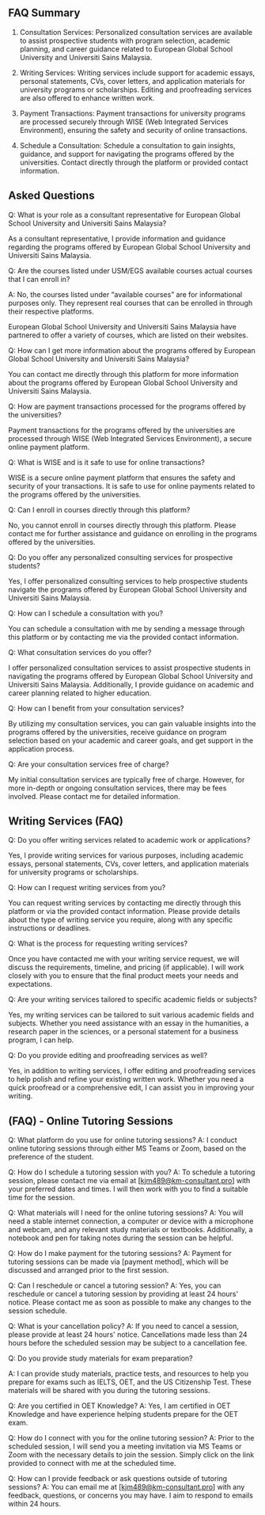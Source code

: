 ## FAQ Summary

1. Consultation Services: 
Personalized consultation services are available to assist prospective students with program selection, academic planning, and career guidance related to European Global School University and Universiti Sains Malaysia.

2. Writing Services: 
Writing services include support for academic essays, personal statements, CVs, cover letters, and application materials for university programs or scholarships. Editing and proofreading services are also offered to enhance written work.

3. Payment Transactions: 
Payment transactions for university programs are processed securely through WISE (Web Integrated Services Environment), ensuring the safety and security of online transactions.

4. Schedule a Consultation: 
Schedule a consultation to gain insights, guidance, and support for navigating the programs offered by the universities. Contact directly through the platform or provided contact information.


## Asked Questions

Q: What is your role as a consultant representative for European Global School University and Universiti Sains Malaysia?

As a consultant representative, I provide information and guidance regarding the programs offered by European Global School University and Universiti Sains Malaysia.

Q: Are the courses listed under USM/EGS available courses actual courses that I can enroll in?

A: No, the courses listed under “available courses” are for informational purposes only. They represent real courses that can be enrolled in through their respective platforms.

European Global School University and Universiti Sains Malaysia have partnered to offer a variety of courses, which are listed on their websites.

Q: How can I get more information about the programs offered by European Global School University and Universiti Sains Malaysia?

You can contact me directly through this platform for more information about the programs offered by European Global School University and Universiti Sains Malaysia.

Q: How are payment transactions processed for the programs offered by the universities?

Payment transactions for the programs offered by the universities are processed through WISE (Web Integrated Services Environment), a secure online payment platform.

Q: What is WISE and is it safe to use for online transactions?

WISE is a secure online payment platform that ensures the safety and security of your transactions. It is safe to use for online payments related to the programs offered by the universities.

Q: Can I enroll in courses directly through this platform?

No, you cannot enroll in courses directly through this platform. Please contact me for further assistance and guidance on enrolling in the programs offered by the universities.

Q: Do you offer any personalized consulting services for prospective students?

Yes, I offer personalized consulting services to help prospective students navigate the programs offered by European Global School University and Universiti Sains Malaysia.

Q: How can I schedule a consultation with you?

You can schedule a consultation with me by sending a message through this platform or by contacting  me via the provided contact information.

Q: What consultation services do you offer?

I offer personalized consultation services to assist prospective students in navigating the programs offered by European Global School University and Universiti Sains Malaysia. Additionally, I provide guidance on academic and career planning related to higher education.

Q: How can I benefit from your consultation services?

By utilizing my consultation services, you can gain valuable insights into the programs offered by the universities, receive guidance on program selection based on your academic and career goals, and get support in the application process.

Q: Are your consultation services free of charge?

My initial consultation services are typically free of charge. However, for more in-depth or ongoing consultation services, there may be fees involved. Please contact me for detailed information.

 

## Writing Services (FAQ)

Q: Do you offer writing services related to academic work or applications?

Yes, I provide writing services for various purposes, including academic essays, personal statements, CVs, cover letters, and application materials for university programs or scholarships.

Q: How can I request writing services from you?

You can request writing services by contacting me directly through this platform or via the provided contact information. Please provide details about the type of writing service you require, along with any specific instructions or deadlines.

Q: What is the process for requesting writing services?

Once you have contacted me with your writing service request, we will discuss the requirements, timeline, and pricing (if applicable). I will work closely with you to ensure that the final product meets your needs and expectations.

Q: Are your writing services tailored to specific academic fields or subjects?

Yes, my writing services can be tailored to suit various academic fields and subjects. Whether you need assistance with an essay in the humanities, a research paper in the sciences, or a personal statement for a business program, I can help.

Q: Do you provide editing and proofreading services as well?

Yes, in addition to writing services, I offer editing and proofreading services to help polish and refine your existing written work. Whether you need a quick proofread or a comprehensive edit, I can assist you in improving your writing.

 

## (FAQ) - Online Tutoring Sessions

Q: What platform do you use for online tutoring sessions?
A: I conduct online tutoring sessions through either MS Teams or Zoom, based on the preference of the student.

Q: How do I schedule a tutoring session with you?
A: To schedule a tutoring session, please contact me via email at [kjm489@km-consultant.pro] with your preferred dates and times. I will then work with you to find a suitable time for the session.

Q: What materials will I need for the online tutoring sessions?
A: You will need a stable internet connection, a computer or device with a microphone and webcam, and any relevant study materials or textbooks. Additionally, a notebook and pen for taking notes during the session can be helpful.

Q: How do I make payment for the tutoring sessions?
A: Payment for tutoring sessions can be made via [payment method], which will be discussed and arranged prior to the first session.

Q: Can I reschedule or cancel a tutoring session?
A: Yes, you can reschedule or cancel a tutoring session by providing at least 24 hours' notice. Please contact me as soon as possible to make any changes to the session schedule.

Q: What is your cancellation policy?
A: If you need to cancel a session, please provide at least 24 hours' notice. Cancellations made less than 24 hours before the scheduled session may be subject to a cancellation fee.

Q: Do you provide study materials for exam preparation?

A: I can provide study materials, practice tests, and resources to help you prepare for exams such as IELTS, OET, and the US Citizenship Test. These materials will be shared with you during the tutoring sessions.

Q: Are you certified in OET Knowledge?
A: Yes, I am certified in OET Knowledge and have experience helping students prepare for the OET exam.

Q: How do I connect with you for the online tutoring session?
A: Prior to the scheduled session, I will send you a meeting invitation via MS Teams or Zoom with the necessary details to join the session. Simply click on the link provided to connect with me at the scheduled time.

Q: How can I provide feedback or ask questions outside of tutoring sessions?
A: You can email me at [kjm489@km-consultant.pro] with any feedback, questions, or concerns you may have. I aim to respond to emails within 24 hours.


